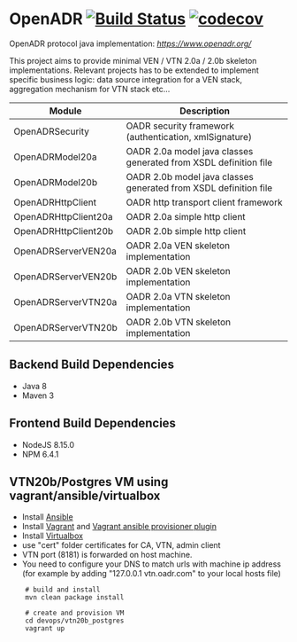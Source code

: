 # OpenADR  [![Build Status](https://travis-ci.org/avob/OpenADR.svg?branch=master)](https://travis-ci.org/avob/OpenADR)  [![codecov](https://codecov.io/gh/avob/OpenADR/branch/master/graph/badge.svg)](https://codecov.io/gh/avob/OpenADR)


OpenADR protocol java implementation: *https://www.openadr.org/*

This project aims to provide minimal VEN / VTN 2.0a / 2.0b skeleton implementations. Relevant projects has to be extended to implement specific business logic: data source integration for a VEN stack, aggregation mechanism for VTN stack etc...

Module | Description
------------- | ------------- 
OpenADRSecurity | OADR security framework (authentication, xmlSignature)
OpenADRModel20a | OADR 2.0a model java classes generated from XSDL definition file
OpenADRModel20b | OADR 2.0b model java classes generated from XSDL definition file
OpenADRHttpClient | OADR http transport client framework
OpenADRHttpClient20a | OADR 2.0a simple http client
OpenADRHttpClient20b | OADR 2.0b simple http client
OpenADRServerVEN20a | OADR 2.0a VEN skeleton implementation
OpenADRServerVEN20b | OADR 2.0b VEN skeleton implementation
OpenADRServerVTN20a | OADR 2.0a VTN skeleton implementation
OpenADRServerVTN20b | OADR 2.0b VTN skeleton implementation

## Backend Build Dependencies
- Java 8
- Maven 3

## Frontend Build Dependencies
- NodeJS 8.15.0
- NPM 6.4.1

## VTN20b/Postgres VM using vagrant/ansible/virtualbox
- Install [Ansible](https://docs.ansible.com/ansible/latest/installation_guide/intro_installation.html#installing-the-control-machine)
- Install [Vagrant](https://www.vagrantup.com/) and [Vagrant ansible provisioner plugin](https://www.vagrantup.com/docs/provisioning/ansible.html)
- Install [Virtualbox](https://www.virtualbox.org/)
- use "cert" folder certificates for CA, VTN, admin client
- VTN port (8181) is forwarded on host machine. 
- You need to configure your DNS to match urls with machine ip address (for example by adding "127.0.0.1 vtn.oadr.com" to your local hosts file)
```shell
	# build and install
	mvn clean package install

	# create and provision VM
	cd devops/vtn20b_postgres
	vagrant up
```


